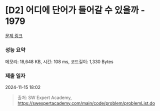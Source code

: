 # [D2] 어디에 단어가 들어갈 수 있을까 - 1979 

[문제 링크](https://swexpertacademy.com/main/code/problem/problemDetail.do?contestProbId=AV5PuPq6AaQDFAUq) 

### 성능 요약

메모리: 18,648 KB, 시간: 108 ms, 코드길이: 1,330 Bytes

### 제출 일자

2024-11-15 18:02



> 출처: SW Expert Academy, https://swexpertacademy.com/main/code/problem/problemList.do